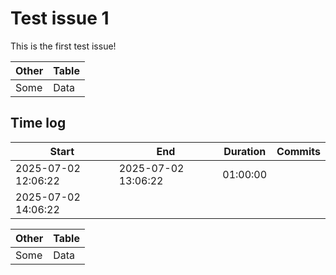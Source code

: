 # Test issue 1

This is the first test issue!

| Other | Table |
| ----- | ----- |
| Some  | Data  |

## Time log

| Start               | End                 | Duration | Commits |
| ------------------- | ------------------- | -------- | ------- |
| 2025-07-02 12:06:22 | 2025-07-02 13:06:22 | 01:00:00 |         |
| 2025-07-02 14:06:22 |                     |          |         |

| Other | Table |
| ----- | ----- |
| Some  | Data  |
